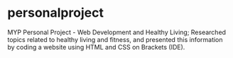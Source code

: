 # personalproject
MYP Personal Project - Web Development and Healthy Living; Researched topics related to healthy living and fitness, and presented this information by coding a website using HTML and CSS on Brackets (IDE).
